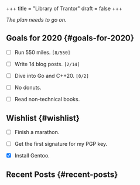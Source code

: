 +++
title = "Library of Trantor"
draft = false
+++

_The plan needs to go on._


## Goals for 2020 {#goals-for-2020}

-   [ ] Run 550 miles. <code>[8/550]</code>
-   [ ] Write 14 blog posts. <code>[2/14]</code>
-   [ ] Dive into Go and C++20. <code>[0/2]</code>
-   [ ] No donuts.
-   [ ] Read non-technical books.


## Wishlist {#wishlist}

-   [ ] Finish a marathon.
-   [ ] Get the first signature for my PGP key.
-   [X] Install Gentoo.


## Recent Posts {#recent-posts}
